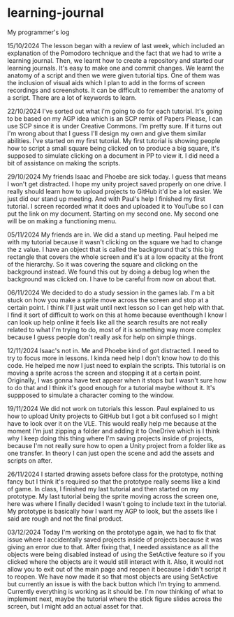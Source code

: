 # learning-journal
My programmer's log

15/10/2024
The lesson began with a review of last week, which included an explanation of the Pomodoro technique and the fact that we had to write a learning journal. Then, we learnt how to create a repository and started our learning journals. It's easy to make one and commit changes. We learnt the anatomy of a script and then we were given tutorial tips. One of them was the inclusion of visual aids which I plan to add in the forms of screen recordings and screenshots. It can be difficult to remember the anatomy of a script. There are a lot of keywords to learn.

22/10/2024
I've sorted out what i'm going to do for each tutorial. It's going to be based on my AGP idea which is an SCP remix of Papers Please, I can use SCP since it is under Creative Commons. I'm pretty sure. If it turns out I'm wrong about that I guess I'll design my own and give them similar abilities. I've started on my first tutorial. My first tutorial is showing people how to script a small square being clicked on to produce a big square, it's supposed to simulate clicking on a document in PP to view it. I did need a bit of assistance on making the scripts.

29/10/2024
My friends Isaac and Phoebe are sick today. I guess that means I won't get distracted. I hope my unity project saved properly on one drive. I really should learn how to upload projects to GitHub it'd be a lot easier. We just did our stand up meeting. And with Paul's help I finished my first tutorial. I screen recorded what it does and uploaded it to YouTube so I can put the link on my document. Starting on my second one. My second one will be on making a functioning menu.

05/11/2024
My friends are in. We did a stand up meeting. Paul helped me with my tutorial because it wasn't clicking on the square we had to change the z value. I have an object that is called the background that's this big rectangle that covers the whole screen and it's at a low opacity at the front of the hierarchy. So it was covering the square and clicking on the background instead. We found this out by doing a debug log when the background was clicked on. I have to be careful from now on about that.

06/11/2024
We decided to do a study session in the games lab. I'm a bit stuck on how you make a sprite move across the screen and stop at a certain point. I think I'll just wait until next lesson so I can get help with that. I find it sort of difficult to work on this at home because eventhough I know I can look up help online it feels like all the search results are not really related to what I'm trying to do, most of it is something way more complex because I guess people don't really ask for help on simple things.

12/11/2024
Isaac's not in. Me and Phoebe kind of got distracted. I need to try to focus more in lessons. I kinda need help I don't know how to do this code. He helped me now I just need to explain the scripts. This tutorial is on moving a sprite across the screen and stopping it at a certain point. Originally, I was gonna have text appear when it stops but I wasn't sure how to do that and I think it's good enough for a tutorial maybe without it. It's suppposed to simulate a character coming to the window.

19/11/2024
We did not work on tutorials this lesson. Paul explained to us how to upload Unity projects to GitHub but I got a bit confused so I might have to look over it on the VLE. This would really help me because at the moment I'm just zipping a folder and adding it to OneDrive which is I think why I keep doing this thing where I'm saving projects inside of projects, because I'm not really sure how to open a Unity project from a folder like as one transfer. In theory I can just open the scene and add the assets and scripts on after.

26/11/2024
I started drawing assets before class for the prototype, nothing fancy but I think it's required so that the prototype really seems like a kind of game. In class, I finished my last tutorial and then started on my prototype. My last tutorial being the sprite moving across the screen one, here was where I finally decided I wasn't going to include text in the tutorial. My prototype is basically how I want my AGP to look, but the assets like I said are rough and not the final product.

03/12/2024
Today I'm working on the prototype again, we had to fix that issue where I accidentally saved projects inside of projects because it was giving an error due to that. After fixing that, I needed assistance as all the objects were being disabled instead of using the SetActive feature so if you clicked where the objects are it would still interact with it. Also, it would not allow you to exit out of the main page and reopen it because I didn't script it to reopen. We have now made it so that most objects are using SetActive but currently an issue is with the back button which I'm trying to ammend. Currently everything is working as it should be. I'm now thinking of what to implement next, maybe the tutorial where the stick figure slides across the screen, but I might add an actual asset for that.

